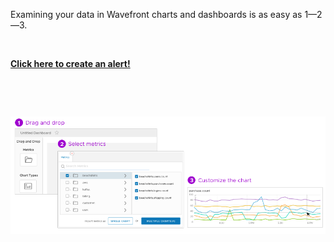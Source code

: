 <div class="container-fluid">
<div class="col-sm-12 col-md-6">

<p>Examining your data in Wavefront charts and dashboards is as easy as 1&mdash;2&mdash;3.</p>
<p>&nbsp;</p>
<a href="../dashboards/untitled-dashboard/create"><strong>Click here to create an alert!</strong> </a>
<p>&nbsp;</p>
<p>&nbsp;</p>
<img src="images/dashboards_charts.png"></img>
&nbsp;
</div>
</div>
